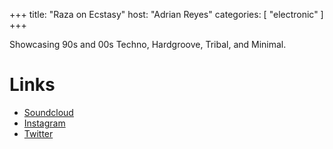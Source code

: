 +++
title: "Raza on Ecstasy"
host: "Adrian Reyes"
categories: [
  "electronic"
]
+++

Showcasing 90s and 00s Techno, Hardgroove, Tribal, and Minimal.

# Links

- [Soundcloud](https://on.soundcloud.com/YkQ3v)
- [Instagram](https://instagram.com/adrianxreyes)
- [Twitter](https://instagram.com/adrianxreyes)
